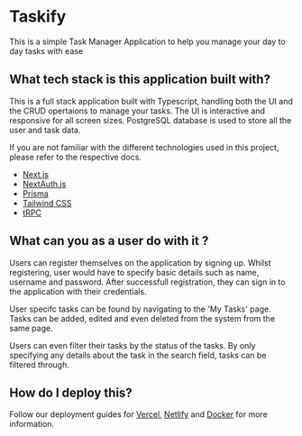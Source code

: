 # Taskify

This is a simple Task Manager Application to help you manage your day to day tasks with ease

## What tech stack is this application built with?

This is a full stack application built with Typescript, handling both the UI and the CRUD opertaions to manage your tasks. The UI is interactive and responsive for all screen sizes. PostgreSQL database is used to store all the user and task data.

If you are not familiar with the different technologies used in this project, please refer to the respective docs.

- [Next.js](https://nextjs.org)
- [NextAuth.js](https://next-auth.js.org)
- [Prisma](https://prisma.io)
- [Tailwind CSS](https://tailwindcss.com)
- [tRPC](https://trpc.io)

## What can you as a user do with it ?

Users can register themselves on the application by signing up. Whilst registering, user would have to specify basic details such as name, username and password. After successfull registration, they can sign in to the application with their credentials.

User specifc tasks can be found by navigating to the 'My Tasks' page. Tasks can be added, edited and even deleted from the system from the same page.

Users can even filter their tasks by the status of the tasks. By only specifying any details about the task in the search field, tasks can be filtered through.

## How do I deploy this?

Follow our deployment guides for [Vercel](https://create.t3.gg/en/deployment/vercel), [Netlify](https://create.t3.gg/en/deployment/netlify) and [Docker](https://create.t3.gg/en/deployment/docker) for more information.
